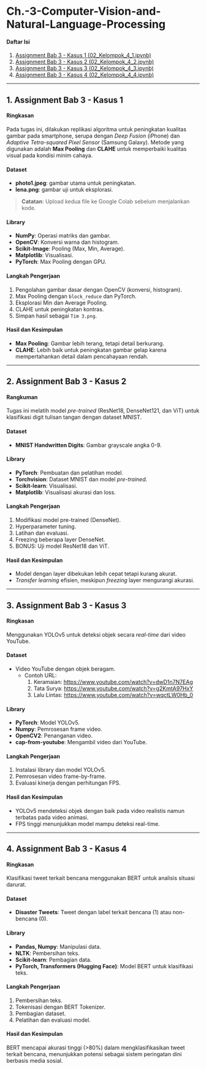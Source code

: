 # Ch.-3-Computer-Vision-and-Natural-Language-Processing

#### Daftar Isi

1. [Assignment Bab 3 - Kasus 1 (02_Kelompok_4_1.ipynb)](#1-assignment-bab-3---kasus-1)
2. [Assignment Bab 3 - Kasus 2 (02_Kelompok_4_2.ipynb)](#2-assignment-bab-3---kasus-2)
3. [Assignment Bab 3 - Kasus 3 (02_Kelompok_4_3.ipynb)](#3-assignment-bab-3---kasus-3)
4. [Assignment Bab 3 - Kasus 4 (02_Kelompok_4_4.ipynb)](#4-assignment-bab-3---kasus-4)

---

## 1. Assignment Bab 3 - Kasus 1

#### Ringkasan
Pada tugas ini, dilakukan replikasi algoritma untuk peningkatan kualitas gambar pada smartphone, serupa dengan *Deep Fusion* (iPhone) dan *Adaptive Tetra-squared Pixel Sensor* (Samsung Galaxy). Metode yang digunakan adalah **Max Pooling** dan **CLAHE** untuk memperbaiki kualitas visual pada kondisi minim cahaya.

#### Dataset
- **photo1.jpeg**: gambar utama untuk peningkatan.
- **lena.png**: gambar uji untuk eksplorasi.

> **Catatan**: Upload kedua file ke Google Colab sebelum menjalankan kode.

#### Library
- **NumPy**: Operasi matriks dan gambar.
- **OpenCV**: Konversi warna dan histogram.
- **Scikit-Image**: Pooling (Max, Min, Average).
- **Matplotlib**: Visualisasi.
- **PyTorch**: Max Pooling dengan GPU.

#### Langkah Pengerjaan
1. Pengolahan gambar dasar dengan OpenCV (konversi, histogram).
2. Max Pooling dengan `block_reduce` dan PyTorch.
3. Eksplorasi Min dan Average Pooling.
4. CLAHE untuk peningkatan kontras.
5. Simpan hasil sebagai `Tim 3.png`.

#### Hasil dan Kesimpulan
- **Max Pooling**: Gambar lebih terang, tetapi detail berkurang.
- **CLAHE**: Lebih baik untuk peningkatan gambar gelap karena mempertahankan detail dalam pencahayaan rendah.

---

## 2. Assignment Bab 3 - Kasus 2

#### Rangkuman
Tugas ini melatih model *pre-trained* (ResNet18, DenseNet121, dan ViT) untuk klasifikasi digit tulisan tangan dengan dataset MNIST.

#### Dataset
- **MNIST Handwritten Digits**: Gambar grayscale angka 0-9.

#### Library
- **PyTorch**: Pembuatan dan pelatihan model.
- **Torchvision**: Dataset MNIST dan model *pre-trained*.
- **Scikit-learn**: Visualisasi.
- **Matplotlib**: Visualisasi akurasi dan loss.

#### Langkah Pengerjaan
1. Modifikasi model pre-trained (DenseNet).
2. Hyperparameter tuning.
3. Latihan dan evaluasi.
4. Freezing beberapa layer DenseNet.
5. BONUS: Uji model ResNet18 dan ViT.

#### Hasil dan Kesimpulan
- Model dengan layer dibekukan lebih cepat tetapi kurang akurat.
- *Transfer learning* efisien, meskipun *freezing* layer mengurangi akurasi.

---

## 3. Assignment Bab 3 - Kasus 3

#### Ringkasan
Menggunakan YOLOv5 untuk deteksi objek secara *real-time* dari video YouTube.

#### Dataset
- Video YouTube dengan objek beragam.
    - Contoh URL:
        1. Keramaian: https://www.youtube.com/watch?v=dwD1n7N7EAg
        2. Tata Surya: https://www.youtube.com/watch?v=g2KmtA97HxY
        3. Lalu Lintas: https://www.youtube.com/watch?v=wqctLW0Hb_0

#### Library
- **PyTorch**: Model YOLOv5.
- **Numpy**: Pemrosesan frame video.
- **OpenCV2**: Penanganan video.
- **cap-from-youtube**: Mengambil video dari YouTube.

#### Langkah Pengerjaan
1. Instalasi library dan model YOLOv5.
2. Pemrosesan video frame-by-frame.
3. Evaluasi kinerja dengan perhitungan FPS.

#### Hasil dan Kesimpulan
- YOLOv5 mendeteksi objek dengan baik pada video realistis namun terbatas pada video animasi.
- FPS tinggi menunjukkan model mampu deteksi real-time.

---

## 4. Assignment Bab 3 - Kasus 4

#### Ringkasan
Klasifikasi tweet terkait bencana menggunakan BERT untuk analisis situasi darurat.

#### Dataset
- **Disaster Tweets**: Tweet dengan label terkait bencana (1) atau non-bencana (0).

#### Library
- **Pandas, Numpy**: Manipulasi data.
- **NLTK**: Pembersihan teks.
- **Scikit-learn**: Pembagian data.
- **PyTorch, Transformers (Hugging Face)**: Model BERT untuk klasifikasi teks.

#### Langkah Pengerjaan
1. Pembersihan teks.
2. Tokenisasi dengan BERT Tokenizer.
3. Pembagian dataset.
4. Pelatihan dan evaluasi model.

#### Hasil dan Kesimpulan
BERT mencapai akurasi tinggi (>80%) dalam mengklasifikasikan tweet terkait bencana, menunjukkan potensi sebagai sistem peringatan dini berbasis media sosial.

